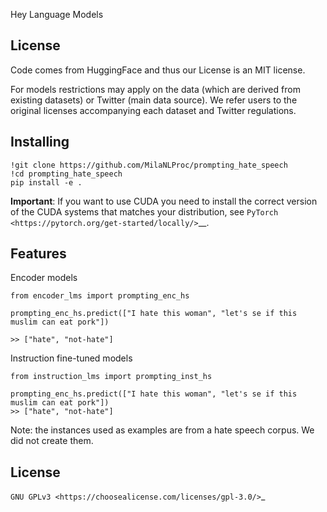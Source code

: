 Hey Language Models

License
-------

Code comes from HuggingFace and thus our License is an MIT license.

For models restrictions may apply on the data (which are derived from existing datasets) or Twitter (main data source). We refer users to the original licenses accompanying each dataset and Twitter regulations.

Installing
----------

    !git clone https://github.com/MilaNLProc/prompting_hate_speech
    !cd prompting_hate_speech
    pip install -e .

**Important**: If you want to use CUDA you need to install the correct version of
the CUDA systems that matches your distribution, see `PyTorch <https://pytorch.org/get-started/locally/>`__.

Features
--------

Encoder models

    from encoder_lms import prompting_enc_hs

    prompting_enc_hs.predict(["I hate this woman", "let's se if this muslim can eat pork"])

    >> ["hate", "not-hate"]
    
Instruction fine-tuned models

    from instruction_lms import prompting_inst_hs
  
    prompting_enc_hs.predict(["I hate this woman", "let's se if this muslim can eat pork"])
    >> ["hate", "not-hate"]
   
Note: the instances used as examples are from a hate speech corpus. We did not create them.

License
-------
`GNU GPLv3 <https://choosealicense.com/licenses/gpl-3.0/>`_
